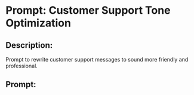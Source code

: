 # Prompt: Customer Support Tone Optimization

## Description:
Prompt to rewrite customer support messages to sound more friendly and professional.

## Prompt:
